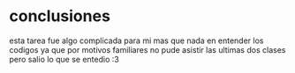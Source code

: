 # conclusiones
esta tarea fue algo complicada para mi mas que nada en entender los codigos ya que por motivos familiares no pude asistir las ultimas dos clases pero salio lo que se entedio :3
